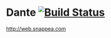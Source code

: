 Dante [![Build Status](https://secure.travis-ci.org/wandoulabs/satan.png?branch=master)](https://travis-ci.org/wandoulabs/satan)
=====

http://web.snappea.com
